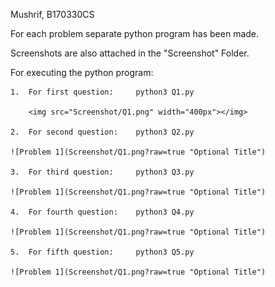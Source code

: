 Mushrif, B170330CS

For each problem separate python program has been made.

Screenshots are also attached in the "Screenshot" Folder.

For executing the python program:

    1.  For first question:     python3 Q1.py

        <img src="Screenshot/Q1.png" width="400px"></img> 
    
    2.  For second question:    python3 Q2.py

    ![Problem 1](Screenshot/Q1.png?raw=true "Optional Title")

    3.  For third question:     python3 Q3.py

    ![Problem 1](Screenshot/Q1.png?raw=true "Optional Title")

    4.  For fourth question:    python3 Q4.py

    ![Problem 1](Screenshot/Q1.png?raw=true "Optional Title")
    
    5.  For fifth question:     python3 Q5.py

    ![Problem 1](Screenshot/Q1.png?raw=true "Optional Title")


